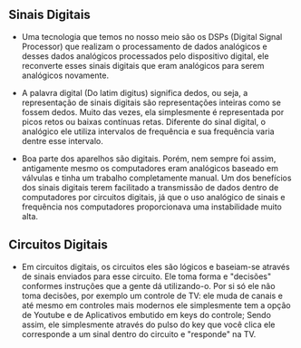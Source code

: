 ## Sinais Digitais

- Uma tecnologia que temos no nosso meio são os DSPs (Digital Signal Processor) que realizam o processamento de dados analógicos e desses dados analógicos processados pelo dispositivo digital, ele reconverte esses sinais digitais que eram analógicos para serem analógicos novamente.

- A palavra digital (Do latim digitus) significa dedos, ou seja, a representação de sinais digitais são representações inteiras como se fossem dedos. Muito das vezes, ela simplesmente é representada por picos retos ou baixas contínuas retas. Diferente do sinal digital, o analógico ele utiliza intervalos de frequência e sua frequência varia dentre esse intervalo.

- Boa parte dos aparelhos são digitais. Porém, nem sempre foi assim, antigamente mesmo os computadores eram analógicos baseado em válvulas e tinha um trabalho completamente manual. Um dos benefícios dos sinais digitais terem facilitado a transmissão de dados dentro de computadores por circuitos digitais, já que o uso analógico de sinais e frequência nos computadores proporcionava uma instabilidade muito alta.

## Circuitos Digitais

- Em circuitos digitais, os circuitos eles são lógicos e baseiam-se através de sinais enviados para esse circuito. Ele toma forma e "decisões" conformes instruções que a gente dá utilizando-o.  Por si só ele não toma decisões, por exemplo um controle de TV: ele muda de canais e até mesmo em controles mais modernos ele simplesmente tem a opção de Youtube e de Aplicativos embutido em keys do controle; Sendo assim, ele simplesmente através do pulso do key que você clica ele corresponde a um sinal dentro do circuito e "responde" na TV.